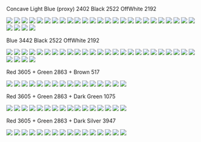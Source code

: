 Concave Light Blue (proxy) 2402 Black 2522 OffWhite 2192

![](ConcBlueProxy(2402)_Black(2522)_OffWhite(2192)_Run1.svg)
![](ConcBlueProxy(2402)_Black(2522)_OffWhite(2192)_Run2.svg)
![](ConcBlueProxy(2402)_Black(2522)_OffWhite(2192)_Run3.svg)
![](ConcBlueProxy(2402)_Black(2522)_OffWhite(2192)_Run4.svg)
![](ConcBlueProxy(2402)_Black(2522)_OffWhite(2192)_Run5.svg)
![](ConcBlueProxy(2402)_Black(2522)_OffWhite(2192)_Run6.svg)
![](ConcBlueProxy(2402)_Black(2522)_OffWhite(2192)_Run7.svg)
![](ConcBlueProxy(2402)_Black(2522)_OffWhite(2192)_Run8.svg)
![](ConcBlueProxy(2402)_Black(2522)_OffWhite(2192)_Run9.svg)
![](ConcBlueProxy(2402)_Black(2522)_OffWhite(2192)_Run10.svg)
![](ConcBlueProxy(2402)_Black(2522)_OffWhite(2192)_Run11.svg)
![](ConcBlueProxy(2402)_Black(2522)_OffWhite(2192)_Run12.svg)
![](ConcBlueProxy(2402)_Black(2522)_OffWhite(2192)_Run13.svg)
![](ConcBlueProxy(2402)_Black(2522)_OffWhite(2192)_Run14.svg)
![](ConcBlueProxy(2402)_Black(2522)_OffWhite(2192)_Run15.svg)
![](ConcBlueProxy(2402)_Black(2522)_OffWhite(2192)_Run16.svg)
![](ConcBlueProxy(2402)_Black(2522)_OffWhite(2192)_Run17.svg)
![](ConcBlueProxy(2402)_Black(2522)_OffWhite(2192)_Run18.svg)
![](ConcBlueProxy(2402)_Black(2522)_OffWhite(2192)_Run19.svg)
![](ConcBlueProxy(2402)_Black(2522)_OffWhite(2192)_Run20.svg)
![](ConcBlueProxy(2402)_Black(2522)_OffWhite(2192)_Run21.svg)
![](ConcBlueProxy(2402)_Black(2522)_OffWhite(2192)_Run22.svg)
![](ConcBlueProxy(2402)_Black(2522)_OffWhite(2192)_Run23.svg)
![](ConcBlueProxy(2402)_Black(2522)_OffWhite(2192)_Run24.svg)
![](ConcBlueProxy(2402)_Black(2522)_OffWhite(2192)_Run25.svg)
![](ConcBlueProxy(2402)_Black(2522)_OffWhite(2192)_Run26.svg)
![](ConcBlueProxy(2402)_Black(2522)_OffWhite(2192)_Run27.svg)
![](ConcBlueProxy(2402)_Black(2522)_OffWhite(2192)_Run28.svg)
![](ConcBlueProxy(2402)_Black(2522)_OffWhite(2192)_Run29.svg)

Blue 3442 Black 2522 OffWhite 2192

![](Blue(1884)_Black(2522)_OffWhite(2192)_Run1.svg)
![](Blue(1884)_Black(2522)_OffWhite(2192)_Run2.svg)
![](Blue(1884)_Black(2522)_OffWhite(2192)_Run3.svg)
![](Blue(1884)_Black(2522)_OffWhite(2192)_Run4.svg)
![](Blue(1884)_Black(2522)_OffWhite(2192)_Run5.svg)
![](Blue(1884)_Black(2522)_OffWhite(2192)_Run6.svg)
![](Blue(1884)_Black(2522)_OffWhite(2192)_Run7.svg)
![](Blue(1884)_Black(2522)_OffWhite(2192)_Run8.svg)
![](Blue(1884)_Black(2522)_OffWhite(2192)_Run9.svg)
![](Blue(1884)_Black(2522)_OffWhite(2192)_Run10.svg)
![](Blue(1884)_Black(2522)_OffWhite(2192)_Run11.svg)
![](Blue(1884)_Black(2522)_OffWhite(2192)_Run12.svg)
![](Blue(1884)_Black(2522)_OffWhite(2192)_Run13.svg)
![](Blue(1884)_Black(2522)_OffWhite(2192)_Run14.svg)
![](Blue(1884)_Black(2522)_OffWhite(2192)_Run15.svg)
![](Blue(1884)_Black(2522)_OffWhite(2192)_Run16.svg)
![](Blue(1884)_Black(2522)_OffWhite(2192)_Run17.svg)
![](Blue(1884)_Black(2522)_OffWhite(2192)_Run18.svg)
![](Blue(1884)_Black(2522)_OffWhite(2192)_Run19.svg)
![](Blue(1884)_Black(2522)_OffWhite(2192)_Run20.svg)
![](Blue(1884)_Black(2522)_OffWhite(2192)_Run21.svg)
![](Blue(1884)_Black(2522)_OffWhite(2192)_Run22.svg)
![](Blue(1884)_Black(2522)_OffWhite(2192)_Run23.svg)
![](Blue(1884)_Black(2522)_OffWhite(2192)_Run24.svg)
![](Blue(1884)_Black(2522)_OffWhite(2192)_Run25.svg)
![](Blue(1884)_Black(2522)_OffWhite(2192)_Run26.svg)
![](Blue(1884)_Black(2522)_OffWhite(2192)_Run27.svg)
![](Blue(1884)_Black(2522)_OffWhite(2192)_Run28.svg)
![](Blue(1884)_Black(2522)_OffWhite(2192)_Run29.svg)

Red 3605 + Green 2863 + Brown 517

![](xmas_red(3605)_green(2863)_DarkBrown(517)_Run0.svg)
![](xmas_red(3605)_green(2863)_DarkBrown(517)_Run1.svg)
![](xmas_red(3605)_green(2863)_DarkBrown(517)_Run2.svg)
![](xmas_red(3605)_green(2863)_DarkBrown(517)_Run3.svg)
![](xmas_red(3605)_green(2863)_DarkBrown(517)_Run4.svg)
![](xmas_red(3605)_green(2863)_DarkBrown(517)_Run5.svg)
![](xmas_red(3605)_green(2863)_DarkBrown(517)_Run6.svg)
![](xmas_red(3605)_green(2863)_DarkBrown(517)_Run7.svg)
![](xmas_red(3605)_green(2863)_DarkBrown(517)_Run8.svg)
![](xmas_red(3605)_green(2863)_DarkBrown(517)_Run9.svg)
![](xmas_red(3605)_green(2863)_DarkBrown(517)_Run10.svg)
![](xmas_red(3605)_green(2863)_DarkBrown(517)_Run11.svg)
![](xmas_red(3605)_green(2863)_DarkBrown(517)_Run12.svg)
![](xmas_red(3605)_green(2863)_DarkBrown(517)_Run13.svg)
![](xmas_red(3605)_green(2863)_DarkBrown(517)_Run14.svg)
![](xmas_red(3605)_green(2863)_DarkBrown(517)_Run15.svg)


Red 3605 + Green 2863 + Dark Green 1075

![](xmas_red(3605)_green(2863)_DarkGreen(1075)_Run0.svg)
![](xmas_red(3605)_green(2863)_DarkGreen(1075)_Run1.svg)
![](xmas_red(3605)_green(2863)_DarkGreen(1075)_Run2.svg)
![](xmas_red(3605)_green(2863)_DarkGreen(1075)_Run3.svg)
![](xmas_red(3605)_green(2863)_DarkGreen(1075)_Run4.svg)
![](xmas_red(3605)_green(2863)_DarkGreen(1075)_Run5.svg)
![](xmas_red(3605)_green(2863)_DarkGreen(1075)_Run6.svg)
![](xmas_red(3605)_green(2863)_DarkGreen(1075)_Run7.svg)
![](xmas_red(3605)_green(2863)_DarkGreen(1075)_Run8.svg)
![](xmas_red(3605)_green(2863)_DarkGreen(1075)_Run9.svg)
![](xmas_red(3605)_green(2863)_DarkGreen(1075)_Run10.svg)
![](xmas_red(3605)_green(2863)_DarkGreen(1075)_Run11.svg)
![](xmas_red(3605)_green(2863)_DarkGreen(1075)_Run12.svg)
![](xmas_red(3605)_green(2863)_DarkGreen(1075)_Run13.svg)
![](xmas_red(3605)_green(2863)_DarkGreen(1075)_Run14.svg)
![](xmas_red(3605)_green(2863)_DarkGreen(1075)_Run15.svg)


Red 3605 + Green 2863 + Dark Silver 3947

![](xmas_red(3605)_green(2863)_DarkGrey(3947)_Run0.svg)
![](xmas_red(3605)_green(2863)_DarkGrey(3947)_Run1.svg)
![](xmas_red(3605)_green(2863)_DarkGrey(3947)_Run2.svg)
![](xmas_red(3605)_green(2863)_DarkGrey(3947)_Run3.svg)
![](xmas_red(3605)_green(2863)_DarkGrey(3947)_Run4.svg)
![](xmas_red(3605)_green(2863)_DarkGrey(3947)_Run5.svg)
![](xmas_red(3605)_green(2863)_DarkGrey(3947)_Run6.svg)
![](xmas_red(3605)_green(2863)_DarkGrey(3947)_Run7.svg)
![](xmas_red(3605)_green(2863)_DarkGrey(3947)_Run8.svg)
![](xmas_red(3605)_green(2863)_DarkGrey(3947)_Run9.svg)
![](xmas_red(3605)_green(2863)_DarkGrey(3947)_Run10.svg)
![](xmas_red(3605)_green(2863)_DarkGrey(3947)_Run11.svg)
![](xmas_red(3605)_green(2863)_DarkGrey(3947)_Run12.svg)
![](xmas_red(3605)_green(2863)_DarkGrey(3947)_Run13.svg)
![](xmas_red(3605)_green(2863)_DarkGrey(3947)_Run14.svg)
![](xmas_red(3605)_green(2863)_DarkGrey(3947)_Run15.svg)
